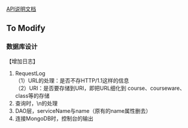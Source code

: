 [API说明文档](https://www.zybuluo.com/RuuuuuunNER/note/940255)

## To Modify

### 数据库设计

【增加日志】  
1. RequestLog  
（1）URL的处理：是否不存HTTP/1.1这样的信息  
（2）URI：是否要存储到URI，即把URL细化到 course、courseware、class等的存储  
2. 查询时，\n的处理  
3. DAO层，serviceName与name（原有的name属性删去）  
4. 连接MongoDB时，控制台的输出  

